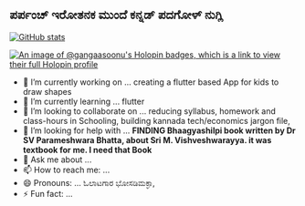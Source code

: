 ## ಪರ್ಪಂಚ್ ಇರೋತನಕ ಮುಂದೆ ಕನ್ನಡ್ ಪದಗೋಳ್ ನುಗ್ಲಿ

<!--
**gangaasoonu/gangaasoonu** is a ✨ _special_ ✨ repository because its `README.md` (this file) appears on your GitHub profile.


Here are some ideas to get you started:


[![Anurag's GitHub stats](https://github-readme-stats.vercel.app/api?username=anuraghazra)](https://github.com/anuraghazra/github-readme-stats)
-->
[![GitHub stats](https://github-readme-stats.vercel.app/api?username=gangaasoonu)](https://github.com/gangaasoonu/github-readme-stats)


[![An image of @gangaasoonu's Holopin badges, which is a link to view their full Holopin profile](https://holopin.me/gangaasoonu)](https://holopin.io/@gangaasoonu)

- 🔭 I’m currently working on ... creating a flutter based App for kids to draw shapes
- 🌱 I’m currently learning ... flutter
- 👯 I’m looking to collaborate on ... reducing syllabus, homework and class-hours in Schooling, building kannada tech/economics jargon file, 
- 🤔 I’m looking for help with ...  **FINDING Bhaagyashilpi book written by Dr SV Parameshwara Bhatta, about Sri M. Vishveshwarayya. it was textbook for me. I need that Book**
- 💬 Ask me about ... 
- 📫 How to reach me: ...
- 😄 Pronouns: ... ಓಲಾಟಗಾರ ಭೋಸಡಿಮಕ್ಳಾ, 
- ⚡ Fun fact: ... 
